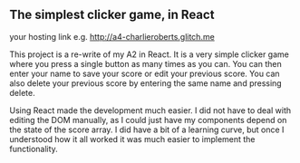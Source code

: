 ## The simplest clicker game, in React

your hosting link e.g. http://a4-charlieroberts.glitch.me

This project is a re-write of my A2 in React. It is a very simple clicker game where you press a single button as many times as you can. You can then enter your name to save your score or edit your previous score. You can also delete your previous score by entering the same name and pressing delete.

Using React made the development much easier. I did not have to deal with editing the DOM manually, as I could just have my components depend on the state of the score array. I did have a bit of a learning curve, but once I understood how it all worked it was much easier to implement the functionality.